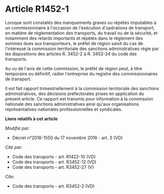 # Article R1452-1

Lorsque sont constatés des manquements graves ou répétés imputables à un commissionnaire à l'occasion de l'exécution
d'opérations de transport, en matière de réglementation des transports, du travail ou de la sécurité, et notamment des
retards importants et répétés dans le règlement des sommes dues aux transporteurs, le préfet de région saisit du cas de
l'intéressé la commission territoriale des sanctions administratives régie par les dispositions des articles R. 3452-2 à R.
3452-24 du code des transports. 

Au vu de l'avis de cette commission, le préfet de région peut, à titre temporaire ou définitif, radier l'entreprise du
registre des commissionnaires de transport. 

Il est fait rapport trimestriellement à la commission territoriale des sanctions administratives, des décisions préfectorales
prises en application du présent article. Ce rapport est transmis pour information à la commission nationale des sanctions
administratives ainsi qu'aux organisations représentatives nationales professionnelles et syndicales.

**Liens relatifs à cet article**

_Modifié par_:

  - Décret n°2016-1550 du 17 novembre 2016 - art. 3 (VD)

_Cité par_:

  - Code des transports - art. R1422-10 (VD)
  - Code des transports - art. R3452-12 (VD)
  - Code des transports - art. R3452-27 (V)

_Cite_:

  - Code des transports - art. R3452-2 (VD)
